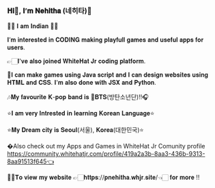 ### 𝐇𝐢👋, 𝐈’𝐦 𝐍𝐞𝐡𝐢𝐭𝐡𝐚 (네히타)💜

🙋🏻‍ 𝐈 𝐚𝐦 𝐈𝐧𝐝𝐢𝐚𝐧 🙋🏻‍

𝐈’𝐦 𝐢𝐧𝐭𝐞𝐫𝐞𝐬𝐭𝐞𝐝 𝐢𝐧 𝐂𝐎𝐃𝐈𝐍𝐆 𝐦𝐚𝐤𝐢𝐧𝐠 𝐩𝐥𝐚𝐲𝐟𝐮𝐥𝐥 𝐠𝐚𝐦𝐞𝐬 𝐚𝐧𝐝 𝐮𝐬𝐞𝐟𝐮𝐥 𝐚𝐩𝐩𝐬 𝐟𝐨𝐫 𝐮𝐬𝐞𝐫𝐬.

👉🏻𝐈'𝐯𝐞 𝐚𝐥𝐬𝐨 𝐣𝐨𝐢𝐧𝐞𝐝 𝐖𝐡𝐢𝐭𝐞𝐇𝐚𝐭 𝐉𝐫 𝐜𝐨𝐝𝐢𝐧𝐠 𝐩𝐥𝐚𝐭𝐟𝐨𝐫𝐦.

🙂𝐈 𝐜𝐚𝐧 𝐦𝐚𝐤𝐞 𝐠𝐚𝐦𝐞𝐬 𝐮𝐬𝐢𝐧𝐠 𝐉𝐚𝐯𝐚 𝐬𝐜𝐫𝐢𝐩𝐭 𝐚𝐧𝐝 𝐈 𝐜𝐚𝐧 𝐝𝐞𝐬𝐢𝐠𝐧 𝐰𝐞𝐛𝐬𝐢𝐭𝐞𝐬 𝐮𝐬𝐢𝐧𝐠 𝐇𝐓𝐌𝐋 𝐚𝐧𝐝 𝐂𝐒𝐒. 𝐈'𝐦 𝐚𝐥𝐬𝐨 𝐝𝐨𝐧𝐞 𝐰𝐢𝐭𝐡 𝐉𝐒𝐗 𝐚𝐧𝐝 𝐏𝐲𝐭𝐡𝐨𝐧.

🎶𝐌𝐲 𝐟𝐚𝐯𝐨𝐮𝐫𝐢𝐭𝐞 𝐊-𝐩𝐨𝐩 𝐛𝐚𝐧𝐝 𝐢𝐬 💜𝐁𝐓𝐒(방탄소년단)!!🎧

⭐𝐈 𝐚𝐦 𝐯𝐞𝐫𝐲 𝐈𝐧𝐭𝐫𝐞𝐬𝐭𝐞𝐝 𝐢𝐧 𝐥𝐞𝐚𝐫𝐧𝐢𝐧𝐠 𝐊𝐨𝐫𝐞𝐚𝐧 𝐋𝐚𝐧𝐠𝐮𝐚𝐠𝐞⭐

⭐𝐌𝐲 𝐃𝐫𝐞𝐚𝐦 𝐜𝐢𝐭𝐲 𝐢𝐬 𝐒𝐞𝐨𝐮𝐥(서울), 𝐊𝐨𝐫𝐞𝐚(대한민국)⭐

�Also check out my Apps and Games in WhiteHat Jr Comunity profile https://community.whitehatjr.com/profile/419a2a3b-8aa3-436b-9313-8aa91513f645👈

👸🏻𝐓𝐨 𝐯𝐢𝐞𝐰 𝐦𝐲 𝐰𝐞𝐛𝐬𝐢𝐭𝐞 👉🏻𝐡𝐭𝐭𝐩𝐬://𝐩𝐧𝐞𝐡𝐢𝐭𝐡𝐚.𝐰𝐡𝐣𝐫.𝐬𝐢𝐭𝐞/👈🏻 𝐟𝐨𝐫 𝐦𝐨𝐫𝐞 !!

